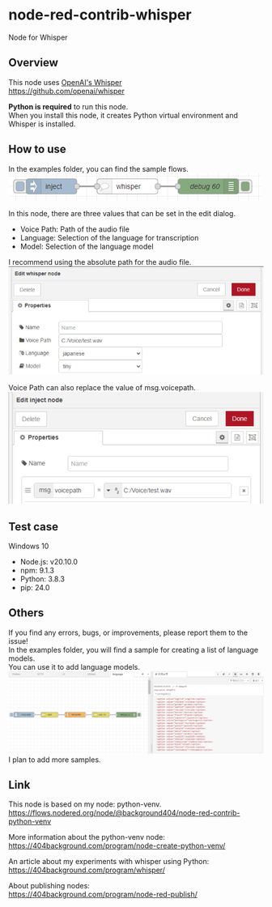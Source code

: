 # node-red-contrib-whisper

Node for Whisper

## Overview

This node uses [OpenAI's Whisper](https://github.com/openai/whisper)  
<https://github.com/openai/whisper>

**Python is required** to run this node.  
When you install this node, it creates Python virtual environment and Whisper is installed.  

## How to use

In the examples folder, you can find the sample flows.  
![flow.pnt](./img/flow.png)

In this node, there are three values that can be set in the edit dialog.  

- Voice Path: Path of the audio file
- Language: Selection of the language for transcription
- Model: Selection of the language model

I recommend using the absolute path for the audio file.  
![edit-dialog.png](./img/edit-dialog.png)  

Voice Path can also replace the value of msg.voicepath.  
![msg.voicepath.png](.//img/msg.voicepath.png)

## Test case

Windows 10  

- Node.js: v20.10.0
- npm: 9.1.3
- Python: 3.8.3
- pip: 24.0

## Others

If you find any errors, bugs, or improvements, please report them to the issue!  
In the examples folder, you will find a sample for creating a list of language models.  
You can use it to add language models.  
![language.png](./img/language.png)
I plan to add more samples.  


## Link

This node is based on my node: python-venv.  
<https://flows.nodered.org/node/@background404/node-red-contrib-python-venv>

More information about the python-venv node:  
<https://404background.com/program/node-create-python-venv/>

An article about my experiments with whisper using Python:  
<https://404background.com/program/whisper/>

About publishing nodes:  
<https://404background.com/program/node-red-publish/>
